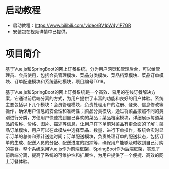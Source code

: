 # 启动教程

- 启动教程：https://www.bilibili.com/video/BV1pW4y1P7GR
- 安装包在视频详情中已提供。


# 项目简介

基于Vue.js和SpringBoot的网上订餐系统，分为用户网页和管理后台，可以给管理员、会员使用，包括会员管理模块、菜品分类模块、菜品档案模块、菜品订单模块、订单配送模块和系统基础模块，项目编号T018。

基于Vue.js和SpringBoot的网上订餐系统是一个高效、易用的在线订餐解决方案，它通过前后端分离的方式，为用户提供了丰富的功能和良好的用户体验。系统主要包括以下几个模块：会员管理模块，负责处理用户的注册、登录、信息修改等操作，确保用户信息的安全性和准确性；菜品分类模块，通过将菜品按照不同的类别进行分类，方便用户快速找到自己喜欢的菜品；菜品档案模块，详细展示每道菜品的名称、价格、图片、描述等信息，让用户在下单前对菜品有更全面的了解；菜品订单模块，用户可以在此模块中选择菜品、数量，进行下单操作，系统会实时显示订单的总价和预计送达时间；订单配送模块，负责处理订单的配送状态，包括订单的生成、配送人员的分配、配送进度的跟踪等，确保用户能够及时收到自己订购的美食。整个系统采用Vue.js作为前端框架，SpringBoot作为后端框架，实现了前后端分离，提高了系统的可维护性和扩展性，为用户提供了一个便捷、高效的网上订餐体验。

